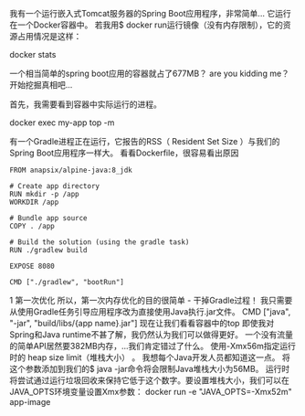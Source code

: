 我有一个运行嵌入式Tomcat服务器的Spring Boot应用程序，非常简单...
它运行在一个Docker容器中。 若我用$ docker run运行镜像（没有内存限制），它的资源占用情况是这样：

docker stats

一个相当简单的spring boot应用的容器就占了677MB？ are you kidding me？开始挖掘真相吧...

首先，我需要看到容器中实际运行的进程。

docker exec my-app top -m

 有一个Gradle进程正在运行，它报告的RSS（ Resident Set Size ）与我们的Spring Boot应用程序一样大。 看看Dockerfile，很容易看出原因
 ```
 FROM anapsix/alpine-java:8_jdk

# Create app directory
RUN mkdir -p /app  
WORKDIR /app

# Bundle app source
COPY . /app

# Build the solution (using the gradle task)
RUN ./gradlew build

EXPOSE 8080

CMD ["./gradlew", "bootRun"]
 ```
 1 第一次优化
所以，第一次内存优化的目的很简单 - 干掉Gradle过程！ 我只需要从使用Gradle任务引导应用程序改为直接使用Java执行.jar文件。
CMD ["java", "-jar", "build/libs/{app name}.jar"]
现在让我们看看容器中的top
即使我对Spring和Java runtime不甚了解，我仍然认为我们可以做得更好。 一个没有流量的简单API居然要382MB内存，...我们肯定错过了什么。
使用-Xmx56m指定运行时的 heap size limit（堆栈大小） 。 我想每个Java开发人员都知道这一点。 将这个参数添加到我们的$ java -jar命令将会限制Java堆栈大小为56MB。 运行时将尝试通过运行垃圾回收来保持它低于这个数字。要设置堆栈大小，我们可以在JAVA_OPTS环境变量设置Xmx参数：
docker run -e "JAVA_OPTS=-Xmx52m" app-image
